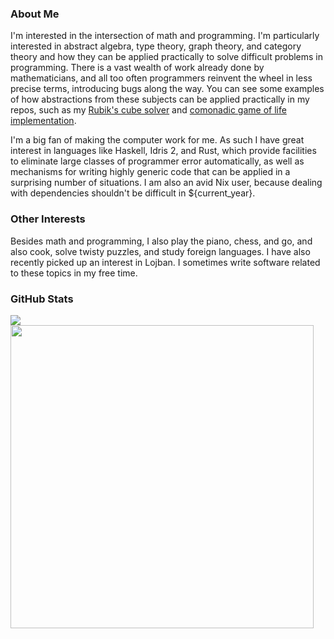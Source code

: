 ### About Me
I'm interested in the intersection of math and programming. I'm particularly interested in abstract algebra, type theory, graph theory, and category theory and how they can be applied practically to solve difficult problems in programming. There is a vast wealth of work already done by mathematicians, and all too often programmers reinvent the wheel in less precise terms, introducing bugs along the way. You can see some examples of how abstractions from these subjects can be applied practically in my repos, such as my [Rubik's cube solver](https://github.com/pnotequalnp/rubiks.idr) and [comonadic game of life implementation](https://github.com/pnotequalnp/game-of-life).

I'm a big fan of making the computer work for me. As such I have great interest in languages like Haskell, Idris 2, and Rust, which provide facilities to eliminate large classes of programmer error automatically, as well as mechanisms for writing highly generic code that can be applied in a surprising number of situations. I am also an avid Nix user, because dealing with dependencies shouldn't be difficult in ${current_year}.

### Other Interests
Besides math and programming, I also play the piano, chess, and go, and also cook, solve twisty puzzles, and study foreign languages. I have also recently picked up an interest in Lojban. I sometimes write software related to these topics in my free time.

### GitHub Stats
<a href="https://github.com/anuraghazra/github-readme-stats">
  <img align="center" src="https://github-readme-stats.vercel.app/api/top-langs/?username=pnotequalnp&layout=compact&theme=material-palenight&langs_count=8&hide=Shell,Vim%20script,Emacs%20Lisp,CMake,C,Makefile,Yacc,Lex" >
</a>
<a href="https://github.com/anuraghazra/github-readme-stats">
  <img align="center" width=485 src="https://github-readme-stats.vercel.app/api?username=pnotequalnp&theme=material-palenight&count_private=true&show_icons=true" />
</a>
